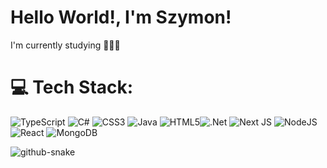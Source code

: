 
# Hello World!, I'm Szymon!
<p>I'm currently studying 👨‍🎓📖</p>

# 💻 Tech Stack:
![TypeScript](https://img.shields.io/badge/typescript-%23007ACC.svg?style=for-the-badge&logo=typescript&logoColor=white) ![C#](https://img.shields.io/badge/c%23-%23239120.svg?style=for-the-badge&logo=csharp&logoColor=white) ![CSS3](https://img.shields.io/badge/css3-%231572B6.svg?style=for-the-badge&logo=css3&logoColor=white) ![Java](https://img.shields.io/badge/java-%23ED8B00.svg?style=for-the-badge&logo=openjdk&logoColor=white) ![HTML5](https://img.shields.io/badge/html5-%23E34F26.svg?style=for-the-badge&logo=html5&logoColor=white)![.Net](https://img.shields.io/badge/.NET-5C2D91?style=for-the-badge&logo=.net&logoColor=white) ![Next JS](https://img.shields.io/badge/Next-black?style=for-the-badge&logo=next.js&logoColor=white) ![NodeJS](https://img.shields.io/badge/node.js-6DA55F?style=for-the-badge&logo=node.js&logoColor=white) ![React](https://img.shields.io/badge/react-%2320232a.svg?style=for-the-badge&logo=react&logoColor=%2361DAFB) ![MongoDB](https://img.shields.io/badge/MongoDB-%234ea94b.svg?style=for-the-badge&logo=mongodb&logoColor=white) 

<picture>
  <source media="(prefers-color-scheme: dark)" srcset="[https://raw.githubusercontent.com/szymek343t/szyme343t/output/github-snake-dark.svg](https://raw.githubusercontent.com/szymek343t/szymek343t/output/github-snake-dark.svg
)" />
  <source media="(prefers-color-scheme: light)" srcset="https://raw.githubusercontent.com/szymek343t/szymek343t/output/github-snake.svg" />
  <img alt="github-snake" src="https://raw.githubusercontent.com/szymek343t/szymek343t/output/github-snake.svg" />
</picture>

